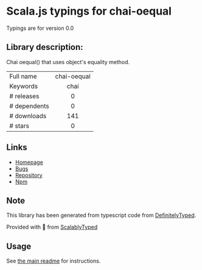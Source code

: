 
# Scala.js typings for chai-oequal

Typings are for version 0.0

## Library description:
Chai oequal() that uses object's equality method.

|                    |                 |
| ------------------ | :-------------: |
| Full name          | chai-oequal |
| Keywords           | chai |
| # releases         | 0 |
| # dependents       | 0 |
| # downloads        | 141 |
| # stars            | 0 |

## Links
- [Homepage](https://github.com/wrwrwr/chai-oequal)
- [Bugs](https://github.com/wrwrwr/chai-oequal/issues)
- [Repository](https://github.com/wrwrwr/chai-oequal)
- [Npm](https://www.npmjs.com/package/chai-oequal)
    


## Note
This library has been generated from typescript code from [DefinitelyTyped](https://definitelytyped.org).

Provided with :purple_heart: from [ScalablyTyped](https://github.com/oyvindberg/ScalablyTyped)

## Usage
See [the main readme](../../readme.md) for instructions.


